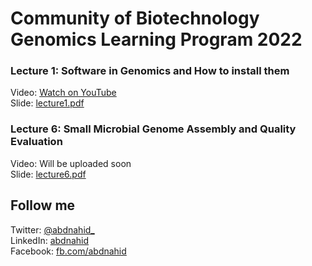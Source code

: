 # Community of Biotechnology Genomics Learning Program 2022


### Lecture 1: Software in Genomics and How to install them

Video: [Watch on YouTube](https://youtu.be/_5D_lxRFe7w) <br/>
Slide: [lecture1.pdf](https://github.com/nahid18/cobgenomics-workshop-2022/blob/master/lecture-1/lecture1.pdf)


### Lecture 6: Small Microbial Genome Assembly and Quality Evaluation

Video: Will be uploaded soon <br/>
Slide: [lecture6.pdf](https://github.com/nahid18/cobgenomics-workshop-2022/blob/master/lecture-6/lecture6.pdf)


## Follow me

Twitter: [@abdnahid_](https://twitter.com/abdnahid_) <br/>
LinkedIn: [abdnahid](https://www.linkedin.com/in/abdnahid) <br/>
Facebook: [fb.com/abdnahid](https://facebook.com/abdnahid) <br/>

